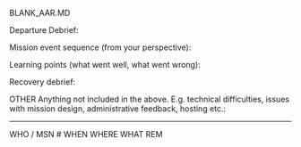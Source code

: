 BLANK_AAR.MD

Departure Debrief:

Mission event sequence (from your perspective):

Learning points (what went well, what went wrong):

Recovery debrief:

OTHER Anything not included in the above. E.g. technical difficulties, issues with mission design, administrative feedback, hosting etc.:



---

WHO / MSN #
WHEN
WHERE
WHAT
REM
